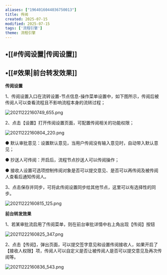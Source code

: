 ```yaml
---
aliases: ["1964016044036750013"]
title: 传阅
created: 2025-07-15
modified: 2025-07-15
tags: ['流程引擎']
theme: 流程引擎
---
```


## •[[#传阅设置|传阅设置]]

## •[[#效果|前台转发效果]]

**传阅设置**

1、传阅设置入口在流转设置-节点信息-操作菜单设置中，如下图所示，传阅后被传阅人可以查看流程且不影响流程本身的流转过程；

![](c8ead5a90758077d657daac4417e8cea.jpg "20211222160749_655.png")

2、点击【设置】打开传阅设置页面，可配置传阅相关的功能权限；

![](8b6bb6c86905f926ec76d499e53b9d04.jpg "20211222160804_220.png")

● 默认审批意见：设置默认意见，当用户传阅没有输入意见时，自动带入默认意见；

● 抄送人可传阅：开启后，流程节点抄送人可以传阅操作；

● 接收人设置可选项控制传阅对象是否可以提交意见、是否可以再传阅及被传阅人查看后通知传阅人。

3、点击保存并同步，可将此传阅设置同步给其他节点，这里可以有选择性的同步。

![](2549cfe7040c11c64488682ffbecd693.jpg "20211222160815_125.png")

**前台转发效果**

1、若某审批流启用了传阅菜单，则在前台审批详情中右上角出现【传阅】按钮

![](2b5d97b7caa91537093f91b046729770.jpg "20211222160825_347.png")

2、点击【传阅】，弹出页面，可以提交签字意见和设置传阅接收人，如果开启了【接收人权限】项，传阅人可以自定义是否让被传阅人是否可以提交意见及再次传阅等。

![](984c4483b91f38670ba9ef7e299b955e.jpg "20211222160836_543.png")